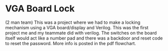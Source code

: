 # VGA Board Lock
(2 man team)
This was a project where we had to make a locking mechanism using a VGA board/display and Verilog.
This was the first project me and my teammate did with verilog.
The switches on the board itself would act like a number pad and there was a 
backdoor and reset code to reset the password.
More info is posted in the pdf flowchart.
